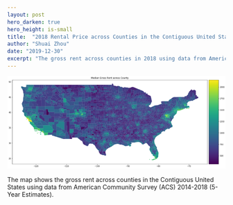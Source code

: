 ```yaml
---
layout: post
hero_darken: true
hero_height: is-small
title:  "2018 Rental Price across Counties in the Contiguous United States"
author: "Shuai Zhou"
date: "2019-12-30"
excerpt: "The gross rent across counties in 2018 using data from American Community Survey"
---
```


![png](/images/2019-12-30-rental-in-us.png)

The map shows the gross rent across counties in the Contiguous United States using data from American Community Survey (ACS) 2014-2018 (5-Year Estimates).




